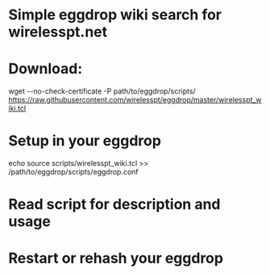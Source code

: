 # Simple eggdrop wiki search for wirelesspt.net

# Download:
wget --no-check-certificate -P path/to/eggdrop/scripts/ https://raw.githubusercontent.com/wirelesspt/eggdrop/master/wirelesspt_wiki.tcl

# Setup in your eggdrop
echo source scripts/wirelesspt_wiki.tcl >> /path/to/eggdrop/scripts/eggdrop.conf

# Read script for description and usage 
# Restart or rehash your eggdrop
